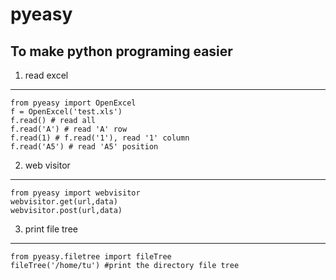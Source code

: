 pyeasy
==============

To make python programing easier
----------------------


1. read excel
------

    from pyeasy import OpenExcel
    f = OpenExcel('test.xls')
    f.read() # read all
    f.read('A') # read 'A' row
    f.read(1) # f.read('1'), read '1' column
    f.read('A5') # read 'A5' position


2. web visitor
-------------

    from pyeasy import webvisitor
    webvisitor.get(url,data)
    webvisitor.post(url,data)


3. print file tree
--------------------

    from pyeasy.filetree import fileTree
    fileTree('/home/tu') #print the directory file tree
